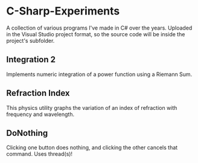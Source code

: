 # C-Sharp-Experiments
A collection of various programs I've made in C# over the years.
Uploaded in the Visual Studio project format, so the source code will be inside the project's subfolder.

  

## Integration 2
Implements numeric integration of a power function using a Riemann Sum.

  

## Refraction Index
This physics utility graphs the variation of an index of refraction with frequency and wavelength.

  

## DoNothing
Clicking one button does nothing, and clicking the other cancels that command. Uses thread(s)!

  

